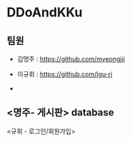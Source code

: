 # DDoAndKKu

## 팀원 

 - 김명주 : https://github.com/myeongjjj
 - 이규휘 : https://github.com/Igu-ri

 - 
<명주- 게시판>
database
-

<규휘 - 로그인/회원가입>
